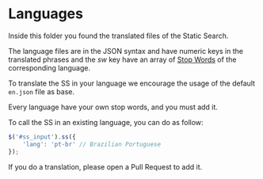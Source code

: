 # Languages

Inside this folder you found the translated files of the Static Search.

The language files are in the JSON syntax and have numeric keys in the translated phrases and the *sw* key have an array of [Stop Words](http://www.ranks.nl/stopwords) of the corresponding language.

To translate the SS in your language we encourage the usage of the default `en.json` file as base.

Every language have your own stop words, and you must add it.

To call the SS in an existing language, you can do as follow:

```javascript
$('#ss_input').ss({
	'lang': 'pt-br' // Brazilian Portuguese
});
```

If you do a translation, please open a Pull Request to add it.
